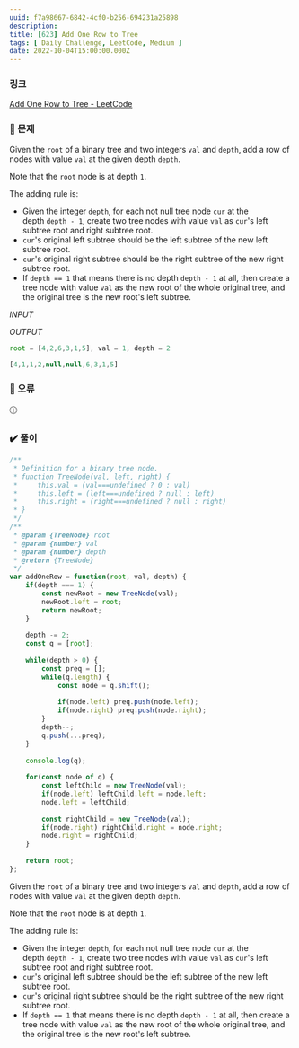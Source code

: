 ```yaml
---
uuid: f7a98667-6842-4cf0-b256-694231a25898
description: 
title: [623] Add One Row to Tree
tags: [ Daily Challenge, LeetCode, Medium ]
date: 2022-10-04T15:00:00.000Z
---
```








### 링크

[Add One Row to Tree - LeetCode](https://leetcode.com/problems/add-one-row-to-tree/)

### 📝 문제

Given the `root` of a binary tree and two integers `val` and `depth`, add a row of nodes with value `val` at the given depth `depth`.

Note that the `root` node is at depth `1`.

The adding rule is:

- Given the integer `depth`, for each not null tree node `cur` at the depth `depth - 1`, create two tree nodes with value `val` as `cur`'s left subtree root and right subtree root.
- `cur`'s original left subtree should be the left subtree of the new left subtree root.
- `cur`'s original right subtree should be the right subtree of the new right subtree root.
- If `depth == 1` that means there is no depth `depth - 1` at all, then create a tree node with value `val` as the new root of the whole original tree, and the original tree is the new root's left subtree.

*INPUT*

*OUTPUT*

```jsx
root = [4,2,6,3,1,5], val = 1, depth = 2
```

```jsx
[4,1,1,2,null,null,6,3,1,5]
```

### 🚨 오류

<aside>
🕧

</aside>

### ✔️ 풀이

```jsx
/**
 * Definition for a binary tree node.
 * function TreeNode(val, left, right) {
 *     this.val = (val===undefined ? 0 : val)
 *     this.left = (left===undefined ? null : left)
 *     this.right = (right===undefined ? null : right)
 * }
 */
/**
 * @param {TreeNode} root
 * @param {number} val
 * @param {number} depth
 * @return {TreeNode}
 */
var addOneRow = function(root, val, depth) {
    if(depth === 1) {
        const newRoot = new TreeNode(val);
        newRoot.left = root;
        return newRoot;
    }
    
    depth -= 2;
    const q = [root];
    
    while(depth > 0) {
        const preq = [];
        while(q.length) {
            const node = q.shift();
            
            if(node.left) preq.push(node.left);
            if(node.right) preq.push(node.right);
        }
        depth--;
        q.push(...preq);
    }
    
    console.log(q);
    
    for(const node of q) {
        const leftChild = new TreeNode(val);
        if(node.left) leftChild.left = node.left;
        node.left = leftChild;
        
        const rightChild = new TreeNode(val);
        if(node.right) rightChild.right = node.right;
        node.right = rightChild;
    }
    
    return root;
};
```

Given the `root` of a binary tree and two integers `val` and `depth`, add a row of nodes with value `val` at the given depth `depth`.

Note that the `root` node is at depth `1`.

The adding rule is:

- Given the integer `depth`, for each not null tree node `cur` at the depth `depth - 1`, create two tree nodes with value `val` as `cur`'s left subtree root and right subtree root.
- `cur`'s original left subtree should be the left subtree of the new left subtree root.
- `cur`'s original right subtree should be the right subtree of the new right subtree root.
- If `depth == 1` that means there is no depth `depth - 1` at all, then create a tree node with value `val` as the new root of the whole original tree, and the original tree is the new root's left subtree.